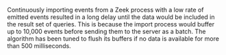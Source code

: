 Continuously importing events from a Zeek process with a low rate of emitted
events resulted in a long delay until the data would be included in the result
set of queries. This is because the import process would buffer up to 10,000
events before sending them to the server as a batch. The algorithm has been
tuned to flush its buffers if no data is available for more than 500
milliseconds.
